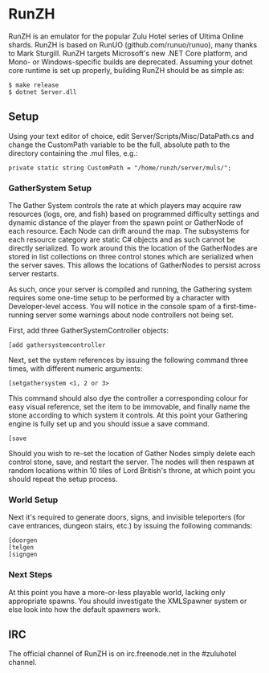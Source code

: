 # RunZH

RunZH is an emulator for the popular Zulu Hotel series of Ultima Online shards.  RunZH is based on RunUO (github.com/runuo/runuo), many thanks to Mark Sturgill.  RunZH targets Microsoft's new .NET Core platform, and Mono- or Windows-specific builds are deprecated.  Assuming your dotnet core runtime is set up properly, building RunZH should be as simple as:

```
$ make release
$ dotnet Server.dll
```

## Setup

Using your text editor of choice, edit Server/Scripts/Misc/DataPath.cs and change the CustomPath variable to be the full, absolute path to the directory containing the .mul files, e.g.:

```
private static string CustomPath = "/home/runzh/server/muls/";
```

### GatherSystem Setup

The Gather System controls the rate at which players may acquire raw resources (logs, ore, and fish) based on programmed difficulty settings and dynamic distance of the player from the spawn point or GatherNode of each resource.  Each Node can drift around the map.  The subsystems for each resource category are static C# objects and as such cannot be directly serialized.  To work around this the location of the GatherNodes are stored in list collections on three control stones which are serialized when the server saves.  This allows the locations of GatherNodes to persist across server restarts.

As such, once your server is compiled and running, the Gathering system requires some one-time setup to be performed by a character with Developer-level access.  You will notice in the console spam of a first-time-running server some warnings about node controllers not being set.

First, add three GatherSystemController objects:

```
[add gathersystemcontroller
```

Next, set the system references by issuing the following command three times, with different numeric arguments:

```
[setgathersystem <1, 2 or 3>
```

This command should also dye the controller a corresponding colour for easy visual reference, set the item to be immovable, and finally name the stone according to which system it controls.  At this point your Gathering engine is fully set up and you should issue a save command.

```
[save
```

Should you wish to re-set the location of Gather Nodes simply delete each control stone, save, and restart the server.  The nodes will then respawn at random locations within 10 tiles of Lord British's throne, at which point you should repeat the setup process.

### World Setup

Next it's required to generate doors, signs, and invisible teleporters (for cave entrances, dungeon stairs, etc.) by issuing the following commands:

```
[doorgen
[telgen
[signgen
```

### Next Steps

At this point you have a more-or-less playable world, lacking only appropriate spawns.  You should investigate the XMLSpawner system or else look into how the default spawners work.

## IRC

The official channel of RunZH is on irc.freenode.net in the #zuluhotel channel.
